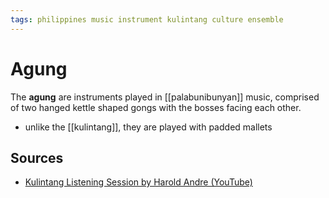 ```yaml
---
tags: philippines music instrument kulintang culture ensemble
---
```


# Agung

The **agung** are instruments played in [[palabunibunyan]] music, comprised of two hanged kettle shaped gongs with the bosses facing each other.

- unlike the [[kulintang]], they are played with padded mallets

## Sources

- [Kulintang Listening Session by Harold Andre (YouTube)](https://www.youtube.com/watch?v=7b7iDVjvxPs)
